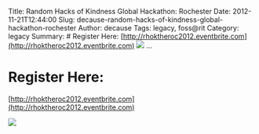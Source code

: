 Title: Random Hacks of Kindness Global Hackathon: Rochester
Date: 2012-11-21T12:44:00
Slug: decause-random-hacks-of-kindness-global-hackathon-rochester
Author: decause
Tags: legacy, foss@rit
Category: legacy
Summary: # Register Here: [http://rhoktheroc2012.eventbrite.com](http://rhoktheroc2012.eventbrite.com)  ![](http://foss.rit.edu/files/rhokflyer2012_0.png)   ... 

# Register Here:
[http://rhoktheroc2012.eventbrite.com](http://rhoktheroc2012.eventbrite.com)

![](http://foss.rit.edu/files/rhokflyer2012_0.png)

